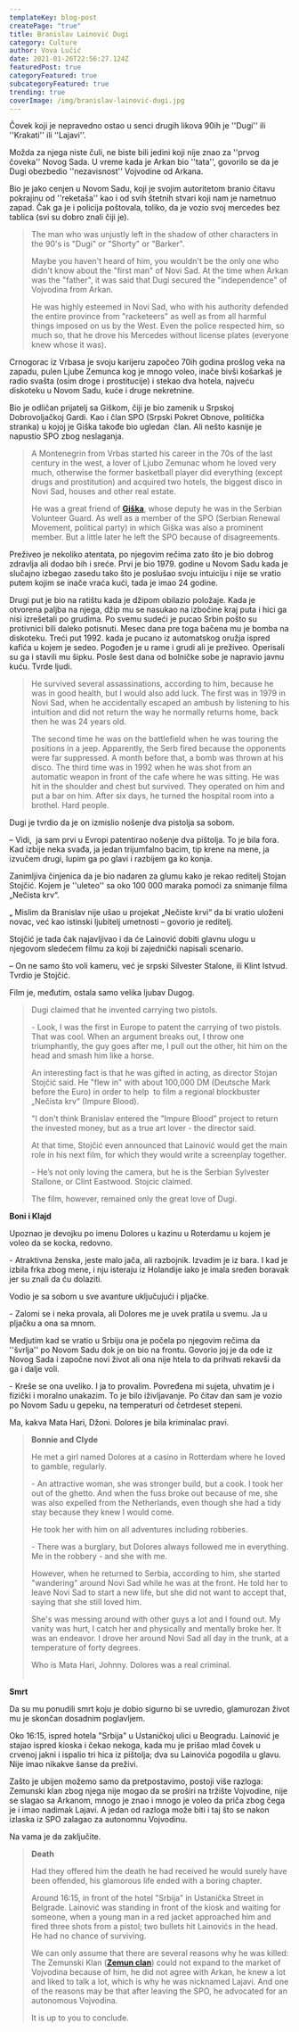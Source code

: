 ```yaml
---
templateKey: blog-post
createPage: "true"
title: Branislav Lainović Dugi
category: Culture
author: Vova Lučić
date: 2021-01-26T22:56:27.124Z
featuredPost: true
categoryFeatured: true
subcategoryFeatured: true
trending: true
coverImage: /img/branislav-lainović-dugi.jpg
---
```

Čovek koji je nepravedno ostao u senci drugih likova 90ih je ''Dugi'' ili ''Krakati'' ili ‘'Lajavi''.

Možda za njega niste čuli, ne biste bili jedini koji nije znao za ''prvog čoveka'' Novog Sada. U vreme kada je Arkan bio ''tata'', govorilo se da je Dugi obezbedio ''nezavisnost'' Vojvodine od Arkana.

Bio je jako cenjen u Novom Sadu, koji je svojim autoritetom branio čitavu pokrajinu od ''reketaša'' kao i od svih štetnih stvari koji nam je nametnuo zapad. Čak ga je i policija poštovala, toliko, da je vozio svoj mercedes bez tablica (svi su dobro znali čiji je).

> The man who was unjustly left in the shadow of other characters in the 90's is "Dugi" or "Shorty" or "Barker".
>
> Maybe you haven't heard of him, you wouldn't be the only one who didn't know about the "first man" of Novi Sad. At the time when Arkan was the "father", it was said that Dugi secured the "independence" of Vojvodina from Arkan.
>
> He was highly esteemed in Novi Sad, who with his authority defended the entire province from "racketeers" as well as from all harmful things imposed on us by the West. Even the police respected him, so much so, that he drove his Mercedes without license plates (everyone knew whose it was).

Crnogorac iz Vrbasa je svoju karijeru započeo 70ih godina prošlog veka na zapadu, pulen Ljube Zemunca kog je mnogo voleo, inače bivši košarkaš je radio svašta (osim droge i prostitucije) i stekao dva hotela, najveću diskoteku u Novom Sadu, kuće i druge nekretnine.

Bio je odličan prijatelj sa Giškom, čiji je bio zamenik u Srpskoj Dobrovoljačkoj Gardi. Kao i član SPO (Srpski Pokret Obnove, politička stranka) u kojoj je Giška takođe bio ugledan  član. Ali nešto kasnije je napustio SPO zbog neslaganja.

> A Montenegrin from Vrbas started his career in the 70s of the last century in the west, a lover of Ljubo Zemunac whom he loved very much, otherwise the former basketball player did everything (except drugs and prostitution) and acquired two hotels, the biggest disco in Novi Sad, houses and other real estate.
>
> He was a great friend of **[Giška](https://www.runbgd.com/post/devedesete-nineties-gi%C5%A1ka/)**, whose deputy he was in the Serbian Volunteer Guard. As well as a member of the SPO (Serbian Renewal Movement, political party) in which Giška was also a prominent member. But a little later he left the SPO because of disagreements.

Preživeo je nekoliko atentata, po njegovim rečima zato što je bio dobrog zdravlja ali dodao bih i sreće. Prvi je bio 1979. godine u Novom Sadu kada je slučajno izbegao zasedu tako što je poslušao svoju intuiciju i nije se vratio putem kojim se inače vraća kući, tada je imao 24 godine.

Drugi put je bio na ratištu kada je džipom obilazio položaje. Kada je otvorena paljba na njega, džip mu se nasukao na izbočine kraj puta i hici ga nisi izrešetali po grudima. Po svemu sudeći je pucao Srbin pošto su protivnici bili daleko potisnuti. Mesec dana pre toga bačena mu je bomba na diskoteku. Treći put 1992. kada je pucano iz automatskog oružja ispred kafića u kojem je sedeo. Pogođen je u rame i grudi ali je preživeo. Operisali su ga i stavili mu šipku. Posle šest dana od bolničke sobe je napravio javnu kuću. Tvrde ljudi.

> He survived several assassinations, according to him, because he was in good health, but I would also add luck. The first was in 1979 in Novi Sad, when he accidentally escaped an ambush by listening to his intuition and did not return the way he normally returns home, back then he was 24 years old.
>
> The second time he was on the battlefield when he was touring the positions in a jeep. Apparently, the Serb fired because the opponents were far suppressed. A month before that, a bomb was thrown at his disco. The third time was in 1992 when he was shot from an automatic weapon in front of the cafe where he was sitting. He was hit in the shoulder and chest but survived. They operated on him and put a bar on him. After six days, he turned the hospital room into a brothel. Hard people.

Dugi je tvrdio da je on izmislio nošenje dva pistolja sa sobom.

– Vidi,  ja sam prvi u Evropi patentirao nošenje dva pištolja. To je bila fora. Kad izbije neka svađa, ja jedan trijumfalno bacim, tip krene na mene, ja izvučem drugi, lupim ga po glavi i razbijem ga ko konja.

Zanimljiva činjenica da je bio nadaren za glumu kako je rekao reditelj Stojan Stojčić. Kojem je ''uleteo'' sa oko 100 000 maraka pomoći za snimanje filma „Nečista krv“.

„ Mislim da Branislav nije ušao u projekat „Nečiste krvi“ da bi vratio uloženi novac, već kao istinski ljubitelj umetnosti – govorio je reditelj.

Stojčić je tada čak najavljivao i da će Lainović dobiti glavnu ulogu u njegovom sledećem filmu za koji bi zajednički napisali scenario.

– On ne samo što voli kameru, već je srpski Silvester Stalone, ili Klint Istvud. Tvrdio je Stojčić.

Film je, međutim, ostala samo velika ljubav Dugog.

> Dugi claimed that he invented carrying two pistols.
>
> \- Look, I was the first in Europe to patent the carrying of two pistols. That was cool. When an argument breaks out, I throw one triumphantly, the guy goes after me, I pull out the other, hit him on the head and smash him like a horse.
>
> An interesting fact is that he was gifted in acting, as director Stojan Stojčić said. He "flew in" with about 100,000 DM (Deutsche Mark before the Euro) in order to help  to film a regional blockbuster „Nečista krv“ (Impure Blood).
>
> "I don't think Branislav entered the "Impure Blood” project to return the invested money, but as a true art lover - the director said.
>
> At that time, Stojčić even announced that Lainović would get the main role in his next film, for which they would write a screenplay together.
>
> \- He’s not only loving the camera, but he is the Serbian Sylvester Stallone, or Clint Eastwood. Stojcic claimed.
>
> The film, however, remained only the great love of Dugi.

**Boni i Klajd**

Upoznao je devojku po imenu Dolores u kazinu u Roterdamu u kojem je voleo da se kocka, redovno.

\- Atraktivna ženska, jeste malo jača, ali razbojnik. Izvadim je iz bara. I kad je izbila frka zbog mene, i nju isteraju iz Holandije iako je imala sređen boravak jer su znali da ću dolaziti.

Vodio je sa sobom u sve avanture uključujući i pljačke.

\- Zalomi se i neka provala, ali Dolores me je uvek pratila u svemu. Ja u pljačku a ona sa mnom.

Medjutim kad se vratio u Srbiju ona je počela po njegovim rečima da ''švrlja'' po Novom Sadu dok je on bio na frontu. Govorio joj je da ode iz Novog Sada i započne novi život ali ona nije htela to da prihvati rekavši da ga i dalje voli. 

\- Kreše se ona uveliko. I ja to provalim. Povređena mi sujeta, uhvatim je i fizički i moralno unakazim. To je bilo iživljavanje. Po čitav dan sam je vozio po Novom Sadu u gepeku, na temperaturi od četrdeset stepeni.

Ma, kakva Mata Hari, Džoni. Dolores je bila kriminalac pravi.

> **Bonnie and Clyde**
>
> He met a girl named Dolores at a casino in Rotterdam where he loved to gamble, regularly.
>
> \- An attractive woman, she was stronger build, but a cook. I took her out of the ghetto. And when the fuss broke out because of me, she was also expelled from the Netherlands, even though she had a tidy stay because they knew I would come.
>
> He took her with him on all adventures including robberies.
>
> \- There was a burglary, but Dolores always followed me in everything. Me in the robbery - and she with me.
>
> However, when he returned to Serbia, according to him, she started "wandering" around Novi Sad while he was at the front. He told her to leave Novi Sad to start a new life, but she did not want to accept that, saying that she still loved him.
>
> She's was messing around with other guys a lot and I found out. My vanity was hurt, I catch her and physically and mentally broke her. It was an endeavor. I drove her around Novi Sad all day in the trunk, at a temperature of forty degrees.
>
> Who is Mata Hari, Johnny. Dolores was a real criminal.                                                  

**Smrt**

Da su mu ponudili smrt koju je dobio sigurno bi se uvredio, glamurozan život mu je skončan dosadnim poglavljem. 

Oko 16:15, ispred hotela "Srbija" u Ustaničkoj ulici u Beogradu. Lainović je stajao ispred kioska i čekao nekoga, kada mu je prišao mlad čovek u crvenoj jakni i ispalio tri hica iz pištolja; dva su Lainovića pogodila u glavu. Nije imao nikakve šanse da preživi.

Zašto je ubijen možemo samo da pretpostavimo, postoji više razloga: Zemunski klan zbog njega nije mogao da se proširi na tržište Vojvodine, nije se slagao sa Arkanom, mnogo je znao i mnogo je voleo da priča zbog čega je i imao nadimak Lajavi. A jedan od razloga može biti i taj što se nakon izlaska iz SPO zalagao za autonomnu Vojvodinu. 

Na vama je da zaključite.

> **Death**
>
> Had they offered him the death he had received he would surely have been offended, his glamorous life ended with a boring chapter.
>
> Around 16:15, in front of the hotel "Srbija" in Ustanička Street in Belgrade. Lainović was standing in front of the kiosk and waiting for someone, when a young man in a red jacket approached him and fired three shots from a pistol; two bullets hit Lainovićs in the head. He had no chance of surviving.
>
> We can only assume that there are several reasons why he was killed: The Zemunski Klan (**[Zemun clan](https://en.wikipedia.org/wiki/Zemun_Clan)**) could not expand to the market of Vojvodina because of him, he did not agree with Arkan, he knew a lot and liked to talk a lot, which is why he was nicknamed Lajavi. And one of the reasons may be that after leaving the SPO, he advocated for an autonomous Vojvodina.
>
> It is up to you to conclude.
